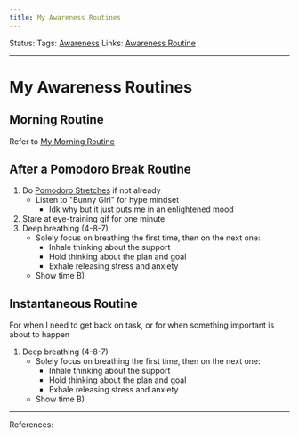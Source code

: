 ```yaml
---
title: My Awareness Routines
---
```

Status:
Tags: [Awareness](out/awareness.md)
Links: [Awareness Routine](out/awareness-routine.md)
___
# My Awareness Routines
## Morning Routine
Refer to [My Morning Routine](out/my-morning-routine.md)
## After a Pomodoro Break Routine
1.  Do [Pomodoro Stretches](out/pomodoro-stretches.md) if not already
	- Listen to "Bunny Girl" for hype mindset
		- Idk why but it just puts me in an enlightened mood
2. Stare at eye-training gif for one minute
3.  Deep breathing (4-8-7)
	- Solely focus on breathing the first time, then on the next one:
		- Inhale thinking about the support
		- Hold thinking about the plan and goal
		- Exhale releasing stress and anxiety
	- Show time B)
## Instantaneous Routine
For when I need to get back on task, or for when something important is about to happen
1.  Deep breathing (4-8-7)
	- Solely focus on breathing the first time, then on the next one:
		- Inhale thinking about the support
		- Hold thinking about the plan and goal
		- Exhale releasing stress and anxiety
	- Show time B)
___
References: